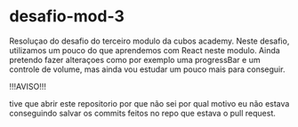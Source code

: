 # desafio-mod-3
Resoluçao do desafio do terceiro modulo da cubos academy. Neste desafio, utilizamos um pouco do que aprendemos com React neste modulo. Ainda pretendo fazer alteraçoes como por exemplo uma progressBar e um controle de volume, mas ainda vou estudar um pouco mais para conseguir.


!!!AVISO!!!

tive que abrir este repositorio por que não sei por qual motivo eu não estava conseguindo salvar os commits feitos no repo que estava o pull request.
